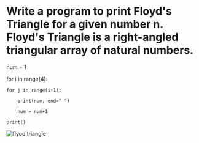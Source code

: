 # Write a program to print Floyd's Triangle for a given number n. Floyd's Triangle is a right-angled triangular array of natural numbers.

num = 1

for i in range(4):

    for j in range(i+1):

        print(num, end=" ")

        num = num+1
 
    print()


![flyod triangle](https://github.com/user-attachments/assets/cefe8c3a-bc23-4128-9a7b-7eef5131a47e)
